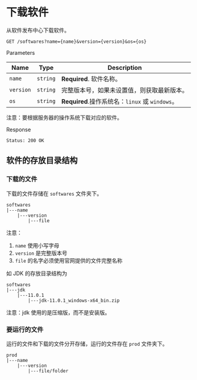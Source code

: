 # 下载软件

从软件发布中心下载软件。

```text
GET /softwares?name={name}&version={version}&os={os}
```

Parameters

| Name | Type | Description |
|------|------|-------------|
| `name` | `string` | **Required**. 软件名称。 |
| `version` | `string` | 完整版本号，如果未设置值，则获取最新版本。 |
| `os` | `string` | **Required**.操作系统名：`linux` 或 `windows`。 |

注意：要根据服务器的操作系统下载对应的软件。

Response

```text
Status: 200 OK
```

## 软件的存放目录结构

### 下载的文件

下载的文件存储在 `softwares` 文件夹下。

```text
softwares
|---name
    |---version
        |---file
```

注意：

1. `name` 使用小写字母
2. `version` 是完整版本号
3. `file` 的名字必须使用官网提供的文件完整名称

如 JDK 的存放目录结构为

```text
softwares
|---jdk
    |---11.0.1
        |---jdk-11.0.1_windows-x64_bin.zip
```

注意：jdk 使用的是压缩版，而不是安装版。

### 要运行的文件

运行的文件和下载的文件分开存储，运行的文件存在 `prod` 文件夹下。

```text
prod
|---name
    |---version
        |---file/folder
```
